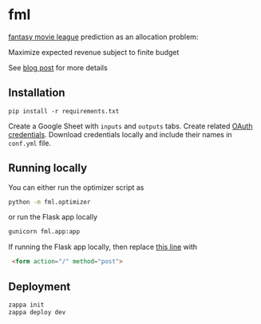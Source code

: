 # fml

[fantasy movie league](https://fantasymovieleague.com/) prediction as an allocation problem:

Maximize expected revenue subject to finite budget

See [blog post](http://blog.ethanrosenthal.com/2018/08/06/serverless-integer-programming/) for more details

## Installation

```
pip install -r requirements.txt
```

Create a Google Sheet with `inputs` and `outputs` tabs. Create related [OAuth credentials](https://datasheets.readthedocs.io/en/latest/getting_oauth_credentials.html). Download credentials locally and include their names in `conf.yml` file.

## Running locally

You can either run the optimizer script as 

```bash
python -m fml.optimizer
```

or run the Flask app locally

```bash
gunicorn fml.app:app
```

If running the Flask app locally, then replace [this line](https://github.com/EthanRosenthal/fml/blob/master/fml/app/templates/index.html#L11) with 

```html
 <form action="/" method="post">
```

## Deployment


```bash
zappa init
zappa deploy dev
```
